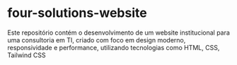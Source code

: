 # four-solutions-website
Este repositório contém o desenvolvimento de um website institucional para uma consultoria em TI, criado com foco em design moderno, responsividade e performance, utilizando tecnologias como HTML, CSS, Tailwind CSS
